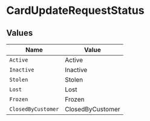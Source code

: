 # CardUpdateRequestStatus


## Values

| Name               | Value              |
| ------------------ | ------------------ |
| `Active`           | Active             |
| `Inactive`         | Inactive           |
| `Stolen`           | Stolen             |
| `Lost`             | Lost               |
| `Frozen`           | Frozen             |
| `ClosedByCustomer` | ClosedByCustomer   |
